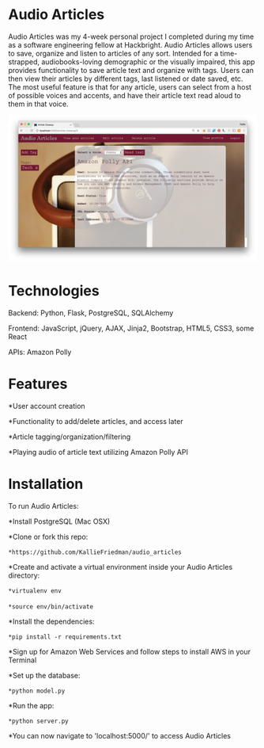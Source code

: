 # Audio Articles
Audio Articles was my 4-week personal project I completed during my time as a software engineering fellow at Hackbright. 
Audio Articles allows users to save, organize and listen to articles of any sort. Intended for a time-strapped, 
audiobooks-loving demographic or the visually impaired, this app provides functionality to save article text and organize with tags. 
Users can then view their articles by different tags, last listened or date saved, etc. The most useful feature is that 
for any article, users can select from a host of possible voices and accents, and have their article text read 
aloud to them in that voice.

![alt text](static/article_closeup_screencast.png "Article Closeup Page")

# Technologies
Backend: Python, Flask, PostgreSQL, SQLAlchemy

Frontend: JavaScript, jQuery, AJAX, Jinja2, Bootstrap, HTML5, CSS3, some React

APIs: Amazon Polly

# Features
*User account creation

*Functionality to add/delete articles, and access later

*Article tagging/organization/filtering

*Playing audio of article text utilizing Amazon Polly API


# Installation
To run Audio Articles:

*Install PostgreSQL (Mac OSX)

*Clone or fork this repo:

    *https://github.com/KallieFriedman/audio_articles

*Create and activate a virtual environment inside your Audio Articles directory:

    *virtualenv env

    *source env/bin/activate

*Install the dependencies:

    *pip install -r requirements.txt

*Sign up for Amazon Web Services and follow steps to install AWS in your Terminal

*Set up the database:

    *python model.py

*Run the app:

    *python server.py

*You can now navigate to 'localhost:5000/' to access Audio Articles

